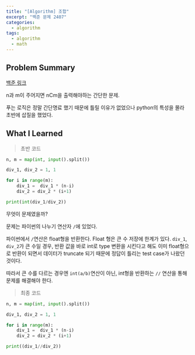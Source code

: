 ```yaml
---
title: "[Algorithm] 조합"
excerpt: "백준 문제 2407"
categories:
  - algorithm
tags:
  - algorithm
  - math
---
```


## Problem Summary

[백준 링크](https://www.acmicpc.net/problem/2407)

n과 m이 주어지면 nCm을 출력해야하는 간단한 문제.

푸는 로직은 정말 간단명료 했기 때문에 틀릴 이유가 없었으나 python의 특성을 몰라 초반에 삽질을 했었다.

## What I Learned

> 초반 코드

```python
n, m = map(int, input().split())

div_1, div_2 = 1, 1

for i in range(m):
    div_1 =  div_1 * (n-i)
    div_2 = div_2 * (i+1)

print(int(div_1/div_2))
```

무엇이 문제였을까?

문제는 파이썬의 나누기 연산자 `/`에 있었다.

파이썬에서 `/`연산은 float형을 반환한다. Float 형은 큰 수 저장에 한계가 있다. `div_1`, `div_2`가 큰 수일 경우, 반환 값을 바로 int로 type 변환을 시킨다고 해도 이미 float형으로 반환이 되면서 데이터가 truncate 되기 때문에 정답이 틀리는 test case가 나왔던 것이다.

따라서 큰 수를 다르는 경우엔 `int(a/b)`연산이 아닌, int형을 반환하는 `//` 연산을 통해 문제를 해결해야 한다.

> 최종 코드

```python
n, m = map(int, input().split())

div_1, div_2 = 1, 1

for i in range(m):
    div_1 =  div_1 * (n-i)
    div_2 = div_2 * (i+1)

print((div_1//div_2))
```
